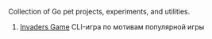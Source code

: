 Collection of Go pet projects, experiments, and utilities.

1. [Invaders Game](/invaders/)
CLI-игра по мотивам популярной игры